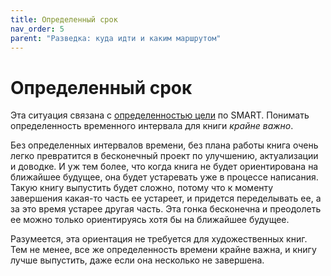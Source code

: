 ```yaml
---
title: Определенный срок
nav_order: 5
parent: "Разведка: куда идти и каким маршрутом"
---
```


# Определенный срок

Эта ситуация связана с [определенностью цели](FIXME:project.md) по SMART.
Понимать определенность временного интервала для книги *крайне важно*.

Без определенных интервалов времени, без плана работы книга очень
легко превратится в бесконечный проект по улучшению, актуализации и
доводке.  И уж тем более, что когда книга не будет ориентирована на
ближайшее будущее, она будет устаревать уже в процессе написания.
Такую книгу выпустить будет сложно, потому что к моменту завершения
какая-то часть ее устареет, и придется переделывать ее, а за это время
устарее другая часть.  Эта гонка бесконечна и преодолеть ее можно
только ориентируясь хотя бы на ближайшее будущее.

Разумеется, эта ориентация не требуется для художественных книг.  Тем
не менее, все же определенность времени крайне важна, и книгу лучше
выпустить, даже если она несколько не завершена.
